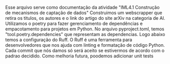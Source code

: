 Esse arquivo serve como documentação da atividade "IML4.1 Construção de mecanismos de captação de dados"
Construimos um webscrapper que retira os titulos, os autores e o link do artigo do site arXiv na categoria de AI.
Utilizamos o poetry para fazer gerenciamento de dependências e empacotamento para projetos em Python. No arquivo pyproject.toml, temos
"tool.poetry.dependencies" que representam as dependencias.
Logo abaixo temos a configuração do Ruff. O Ruff é uma ferramenta para desenvolvedores que nos ajuda com linting e formatação de código Python.
Cada commit que nós damos só será aceito se estivermos de acordo com o padrao decidido.
Como melhoria futura, poodemos adicionar unit tests
